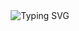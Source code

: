 <div style="text-align:center;">
  <img src="https://readme-typing-svg.demolab.com?font=Fira+Code&pause=1000&color=6A8D6D&center=true&vCenter=true&random=false&width=435&lines=%E9%80%9D%E8%80%85%E5%A6%82%E6%96%AF%E5%A4%AB%E4%B8%8D%E8%88%8D%E6%98%BC%E5%A4%9C" alt="Typing SVG" />
</div>

<!--
**Beemo37/Beemo37** is a ✨ _special_ ✨ repository because its `README.md` (this file) appears on your GitHub profile.

Here are some ideas to get you started:

- 🔭 I’m currently working on ...
- 🌱 I’m currently learning ...
- 👯 I’m looking to collaborate on ...
- 🤔 I’m looking for help with ...
- 💬 Ask me about ...
- 📫 How to reach me: ...
- 😄 Pronouns: ...
- ⚡ Fun fact: ...
-->
